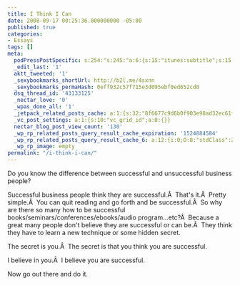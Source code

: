 ```yaml
---
title: I Think I Can
date: 2008-09-17 00:25:36.000000000 -05:00
published: true
categories:
- Essays
tags: []
meta:
  podPressPostSpecific: s:254:"s:245:"a:6:{s:15:"itunes:subtitle";s:15:"##PostExcerpt##";s:14:"itunes:summary";s:15:"##PostExcerpt##";s:15:"itunes:keywords";s:17:"##WordPressCats##";s:13:"itunes:author";s:10:"##Global##";s:15:"itunes:explicit";s:2:"No";s:12:"itunes:block";s:2:"No";}";";
  _edit_last: '1'
  aktt_tweeted: '1'
  _sexybookmarks_shortUrl: http://b2l.me/4sxnn
  _sexybookmarks_permaHash: 0eff932c57f715e3d095ebf0ed652cd0
  dsq_thread_id: '43133125'
  _nectar_love: '0'
  _wpas_done_all: '1'
  _jetpack_related_posts_cache: a:1:{s:32:"8f6677c9d6b0f903e98ad32ec61f8deb";a:2:{s:7:"expires";i:1498734645;s:7:"payload";a:3:{i:0;a:1:{s:2:"id";i:178;}i:1;a:1:{s:2:"id";i:1041;}i:2;a:1:{s:2:"id";i:744;}}}}
  _vc_post_settings: a:1:{s:10:"vc_grid_id";a:0:{}}
  nectar_blog_post_view_count: '130'
  _wp_rp_related_posts_query_result_cache_expiration: '1524884584'
  _wp_rp_related_posts_query_result_cache_6: a:12:{i:0;O:8:"stdClass":2:{s:7:"post_id";s:4:"1513";s:5:"score";s:17:"85.59887649929348";}i:1;O:8:"stdClass":2:{s:7:"post_id";s:4:"1321";s:5:"score";s:17:"68.35848706534132";}i:2;O:8:"stdClass":2:{s:7:"post_id";s:3:"713";s:5:"score";s:18:"54.478472419792176";}i:3;O:8:"stdClass":2:{s:7:"post_id";s:3:"364";s:5:"score";s:17:"51.04581730860761";}i:4;O:8:"stdClass":2:{s:7:"post_id";s:4:"2774";s:5:"score";s:16:"50.8717945549808";}i:5;O:8:"stdClass":2:{s:7:"post_id";s:4:"1399";s:5:"score";s:17:"50.23488709272695";}i:6;O:8:"stdClass":2:{s:7:"post_id";s:3:"690";s:5:"score";s:17:"50.23488709272695";}i:7;O:8:"stdClass":2:{s:7:"post_id";s:4:"4546";s:5:"score";s:17:"48.86253007035113";}i:8;O:8:"stdClass":2:{s:7:"post_id";s:4:"1363";s:5:"score";s:16:"46.8701647264309";}i:9;O:8:"stdClass":2:{s:7:"post_id";s:3:"707";s:5:"score";s:17:"44.89426734621409";}i:10;O:8:"stdClass":2:{s:7:"post_id";s:4:"1192";s:5:"score";s:18:"42.901902002293866";}i:11;O:8:"stdClass":2:{s:7:"post_id";s:3:"664";s:5:"score";s:18:"42.901902002293866";}}
  _wp_rp_image: empty
permalink: "/i-think-i-can/"
---
```

Do you know the difference between successful and unsuccessful business people?

Successful business people think they are successful.Â  That's it.Â  Pretty simple.Â  You can quit reading and go forth and be successful.Â  So why are there so many how to be successful books/seminars/conferences/ebooks/audio program...etc?Â  Because a great many people don't believe they are successful or can be.Â  They think they have to learn a new technique or some hidden secret.

The secret is you.Â  The secret is that you think you are successful.

I believe in you.Â  I believe you are successful.

Now go out there and do it.</p>
